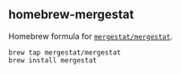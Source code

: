## homebrew-mergestat

Homebrew formula for [`mergestat/mergestat`](https://github.com/mergestat/mergestat).

```
brew tap mergestat/mergestat
brew install mergestat
```
